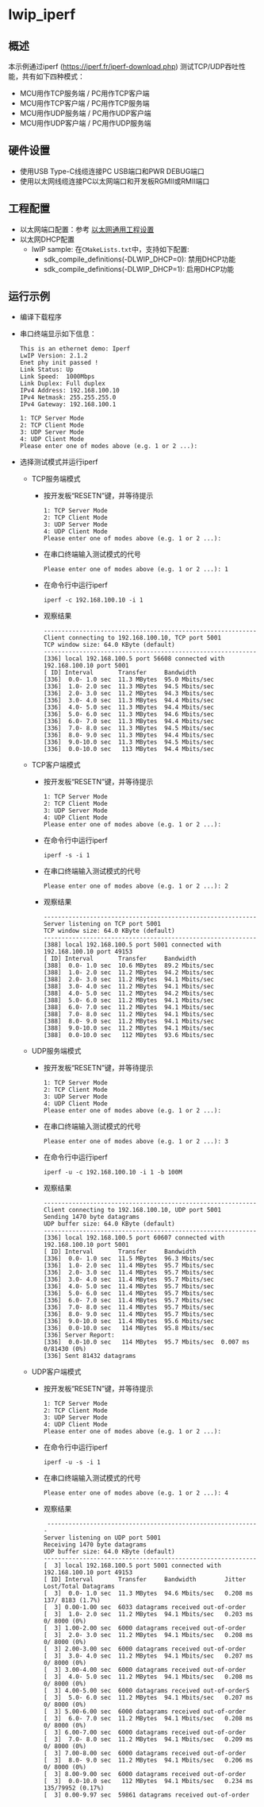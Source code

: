 # lwip_iperf

## 概述

本示例通过iperf (https://iperf.fr/iperf-download.php) 测试TCP/UDP吞吐性能，共有如下四种模式：

- MCU用作TCP服务端 / PC用作TCP客户端
- MCU用作TCP客户端 / PC用作TCP服务端
- MCU用作UDP服务端 / PC用作UDP客户端
- MCU用作UDP客户端 / PC用作UDP服务端

## 硬件设置

* 使用USB Type-C线缆连接PC USB端口和PWR DEBUG端口
* 使用以太网线缆连接PC以太网端口和开发板RGMII或RMII端口

## 工程配置

- 以太网端口配置：参考 [以太网通用工程设置](../doc/Ethernet_Common_Project_Settings_zh.md)
- 以太网DHCP配置
    - lwIP sample:  在`CMakeLists.txt`中，支持如下配置:
      - sdk_compile_definitions(-DLWIP_DHCP=0): 禁用DHCP功能
      - sdk_compile_definitions(-DLWIP_DHCP=1): 启用DHCP功能


## 运行示例

* 编译下载程序
* 串口终端显示如下信息：
  ```console
  This is an ethernet demo: Iperf
  LwIP Version: 2.1.2
  Enet phy init passed !
  Link Status: Up
  Link Speed:  1000Mbps
  Link Duplex: Full duplex
  IPv4 Address: 192.168.100.10
  IPv4 Netmask: 255.255.255.0
  IPv4 Gateway: 192.168.100.1

  1: TCP Server Mode
  2: TCP Client Mode
  3: UDP Server Mode
  4: UDP Client Mode
  Please enter one of modes above (e.g. 1 or 2 ...):
  ```
* 选择测试模式并运行iperf

  - TCP服务端模式

    - 按开发板“RESETN”键，并等待提示

      ```console
      1: TCP Server Mode
      2: TCP Client Mode
      3: UDP Server Mode
      4: UDP Client Mode
      Please enter one of modes above (e.g. 1 or 2 ...):
      ```
    - 在串口终端输入测试模式的代号

      ```console
      Please enter one of modes above (e.g. 1 or 2 ...): 1
      ```
    - 在命令行中运行iperf

      ```console
      iperf -c 192.168.100.10 -i 1
      ```
    - 观察结果

      ```console
      ------------------------------------------------------------
      Client connecting to 192.168.100.10, TCP port 5001
      TCP window size: 64.0 KByte (default)
      ------------------------------------------------------------
      [336] local 192.168.100.5 port 56608 connected with 192.168.100.10 port 5001
      [ ID] Interval       Transfer     Bandwidth
      [336]  0.0- 1.0 sec  11.3 MBytes  95.0 Mbits/sec
      [336]  1.0- 2.0 sec  11.3 MBytes  94.5 Mbits/sec
      [336]  2.0- 3.0 sec  11.2 MBytes  94.3 Mbits/sec
      [336]  3.0- 4.0 sec  11.3 MBytes  94.4 Mbits/sec
      [336]  4.0- 5.0 sec  11.3 MBytes  94.4 Mbits/sec
      [336]  5.0- 6.0 sec  11.3 MBytes  94.6 Mbits/sec
      [336]  6.0- 7.0 sec  11.3 MBytes  94.4 Mbits/sec
      [336]  7.0- 8.0 sec  11.3 MBytes  94.5 Mbits/sec
      [336]  8.0- 9.0 sec  11.3 MBytes  94.4 Mbits/sec
      [336]  9.0-10.0 sec  11.3 MBytes  94.5 Mbits/sec
      [336]  0.0-10.0 sec   113 MBytes  94.4 Mbits/sec
      ```
  - TCP客户端模式

    - 按开发板“RESETN”键，并等待提示

      ```console
      1: TCP Server Mode
      2: TCP Client Mode
      3: UDP Server Mode
      4: UDP Client Mode
      Please enter one of modes above (e.g. 1 or 2 ...):
      ```
    - 在命令行中运行iperf

      ```console
      iperf -s -i 1
      ```
    - 在串口终端输入测试模式的代号

      ```console
      Please enter one of modes above (e.g. 1 or 2 ...): 2
      ```
    - 观察结果

      ```console
      ------------------------------------------------------------
      Server listening on TCP port 5001
      TCP window size: 64.0 KByte (default)
      ------------------------------------------------------------
      [388] local 192.168.100.5 port 5001 connected with 192.168.100.10 port 49153
      [ ID] Interval       Transfer     Bandwidth
      [388]  0.0- 1.0 sec  10.6 MBytes  89.2 Mbits/sec
      [388]  1.0- 2.0 sec  11.2 MBytes  94.2 Mbits/sec
      [388]  2.0- 3.0 sec  11.2 MBytes  94.1 Mbits/sec
      [388]  3.0- 4.0 sec  11.2 MBytes  94.1 Mbits/sec
      [388]  4.0- 5.0 sec  11.2 MBytes  94.2 Mbits/sec
      [388]  5.0- 6.0 sec  11.2 MBytes  94.1 Mbits/sec
      [388]  6.0- 7.0 sec  11.2 MBytes  94.1 Mbits/sec
      [388]  7.0- 8.0 sec  11.2 MBytes  94.1 Mbits/sec
      [388]  8.0- 9.0 sec  11.2 MBytes  94.1 Mbits/sec
      [388]  9.0-10.0 sec  11.2 MBytes  94.1 Mbits/sec
      [388]  0.0-10.0 sec   112 MBytes  93.6 Mbits/sec
      ```
  - UDP服务端模式

    - 按开发板“RESETN”键，并等待提示

      ```console
      1: TCP Server Mode
      2: TCP Client Mode
      3: UDP Server Mode
      4: UDP Client Mode
      Please enter one of modes above (e.g. 1 or 2 ...):
      ```
    - 在串口终端输入测试模式的代号

      ```console
      Please enter one of modes above (e.g. 1 or 2 ...): 3
      ```
    - 在命令行中运行iperf

      ```console
      iperf -u -c 192.168.100.10 -i 1 -b 100M
      ```
    - 观察结果

      ```console
      ------------------------------------------------------------
      Client connecting to 192.168.100.10, UDP port 5001
      Sending 1470 byte datagrams
      UDP buffer size: 64.0 KByte (default)
      ------------------------------------------------------------
      [336] local 192.168.100.5 port 60607 connected with 192.168.100.10 port 5001
      [ ID] Interval       Transfer     Bandwidth
      [336]  0.0- 1.0 sec  11.5 MBytes  96.3 Mbits/sec
      [336]  1.0- 2.0 sec  11.4 MBytes  95.7 Mbits/sec
      [336]  2.0- 3.0 sec  11.4 MBytes  95.7 Mbits/sec
      [336]  3.0- 4.0 sec  11.4 MBytes  95.7 Mbits/sec
      [336]  4.0- 5.0 sec  11.4 MBytes  95.7 Mbits/sec
      [336]  5.0- 6.0 sec  11.4 MBytes  95.7 Mbits/sec
      [336]  6.0- 7.0 sec  11.4 MBytes  95.7 Mbits/sec
      [336]  7.0- 8.0 sec  11.4 MBytes  95.7 Mbits/sec
      [336]  8.0- 9.0 sec  11.4 MBytes  95.7 Mbits/sec
      [336]  9.0-10.0 sec  11.4 MBytes  95.6 Mbits/sec
      [336]  0.0-10.0 sec   114 MBytes  95.8 Mbits/sec
      [336] Server Report:
      [336]  0.0-10.0 sec   114 MBytes  95.7 Mbits/sec  0.007 ms    0/81430 (0%)
      [336] Sent 81432 datagrams
      ```
  - UDP客户端模式

    - 按开发板“RESETN”键，并等待提示

      ```console
      1: TCP Server Mode
      2: TCP Client Mode
      3: UDP Server Mode
      4: UDP Client Mode
      Please enter one of modes above (e.g. 1 or 2 ...):
      ```

    - 在命令行中运行iperf

      ```console
      iperf -u -s -i 1
      ```

    - 在串口终端输入测试模式的代号

      ```console
      Please enter one of modes above (e.g. 1 or 2 ...): 4
      ```
    - 观察结果

      ```console
       ------------------------------------------------------------
      Server listening on UDP port 5001
      Receiving 1470 byte datagrams
      UDP buffer size: 64.0 KByte (default)
      ------------------------------------------------------------
      [  3] local 192.168.100.5 port 5001 connected with 192.168.100.10 port 49153
      [ ID] Interval       Transfer     Bandwidth        Jitter   Lost/Total Datagrams
      [  3]  0.0- 1.0 sec  11.3 MBytes  94.6 Mbits/sec   0.208 ms  137/ 8183 (1.7%)
      [  3] 0.00-1.00 sec  6033 datagrams received out-of-order
      [  3]  1.0- 2.0 sec  11.2 MBytes  94.1 Mbits/sec   0.203 ms    0/ 8000 (0%)
      [  3] 1.00-2.00 sec  6000 datagrams received out-of-order
      [  3]  2.0- 3.0 sec  11.2 MBytes  94.1 Mbits/sec   0.208 ms    0/ 8000 (0%)
      [  3] 2.00-3.00 sec  6000 datagrams received out-of-order
      [  3]  3.0- 4.0 sec  11.2 MBytes  94.1 Mbits/sec   0.207 ms    0/ 8000 (0%)
      [  3] 3.00-4.00 sec  6000 datagrams received out-of-order
      [  3]  4.0- 5.0 sec  11.2 MBytes  94.1 Mbits/sec   0.208 ms    0/ 8000 (0%)
      [  3] 4.00-5.00 sec  6000 datagrams received out-of-orderS
      [  3]  5.0- 6.0 sec  11.2 MBytes  94.1 Mbits/sec   0.207 ms    0/ 8000 (0%)
      [  3] 5.00-6.00 sec  6000 datagrams received out-of-order
      [  3]  6.0- 7.0 sec  11.2 MBytes  94.1 Mbits/sec   0.208 ms    0/ 8000 (0%)
      [  3] 6.00-7.00 sec  6000 datagrams received out-of-order
      [  3]  7.0- 8.0 sec  11.2 MBytes  94.1 Mbits/sec   0.209 ms    0/ 8000 (0%)
      [  3] 7.00-8.00 sec  6000 datagrams received out-of-order
      [  3]  8.0- 9.0 sec  11.2 MBytes  94.1 Mbits/sec   0.206 ms    0/ 8000 (0%)
      [  3] 8.00-9.00 sec  6000 datagrams received out-of-order
      [  3]  0.0-10.0 sec   112 MBytes  94.1 Mbits/sec   0.234 ms  135/79952 (0.17%)
      [  3] 0.00-9.97 sec  59861 datagrams received out-of-order
      ```
